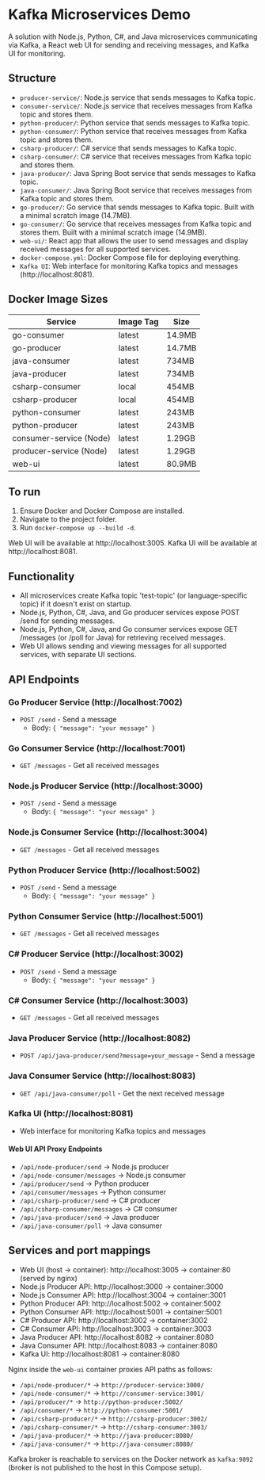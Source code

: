 # Kafka Microservices Demo

A solution with Node.js, Python, C#, and Java microservices communicating via Kafka, a React web UI for sending and receiving messages, and Kafka UI for monitoring.

## Structure

- `producer-service/`: Node.js service that sends messages to Kafka topic.
- `consumer-service/`: Node.js service that receives messages from Kafka topic and stores them.
- `python-producer/`: Python service that sends messages to Kafka topic.
- `python-consumer/`: Python service that receives messages from Kafka topic and stores them.
- `csharp-producer/`: C# service that sends messages to Kafka topic.
- `csharp-consumer/`: C# service that receives messages from Kafka topic and stores them.
- `java-producer/`: Java Spring Boot service that sends messages to Kafka topic.
- `java-consumer/`: Java Spring Boot service that receives messages from Kafka topic and stores them.
- `go-producer/`: Go service that sends messages to Kafka topic. Built with a minimal scratch image (14.7MB).
- `go-consumer/`: Go service that receives messages from Kafka topic and stores them. Built with a minimal scratch image (14.9MB).
- `web-ui/`: React app that allows the user to send messages and display received messages for all supported services.
- `docker-compose.yml`: Docker Compose file for deploying everything.
- `Kafka UI`: Web interface for monitoring Kafka topics and messages (http://localhost:8081).

## Docker Image Sizes

| Service                   | Image Tag | Size   |
|--------------------------|-----------|--------|
| go-consumer              | latest    | 14.9MB |
| go-producer              | latest    | 14.7MB |
| java-consumer            | latest    | 734MB  |
| java-producer            | latest    | 734MB  |
| csharp-consumer          | local     | 454MB  |
| csharp-producer          | local     | 454MB  |
| python-consumer          | latest    | 243MB  |
| python-producer          | latest    | 243MB  |
| consumer-service (Node)  | latest    | 1.29GB |
| producer-service (Node)  | latest    | 1.29GB |
| web-ui                   | latest    | 80.9MB |

## To run

1. Ensure Docker and Docker Compose are installed.
2. Navigate to the project folder.
3. Run `docker-compose up --build -d`.

Web UI will be available at http://localhost:3005.
Kafka UI will be available at http://localhost:8081.

## Functionality

- All microservices create Kafka topic 'test-topic' (or language-specific topic) if it doesn't exist on startup.
- Node.js, Python, C#, Java, and Go producer services expose POST /send for sending messages.
- Node.js, Python, C#, Java, and Go consumer services expose GET /messages (or /poll for Java) for retrieving received messages.
- Web UI allows sending and viewing messages for all supported services, with separate UI sections.

## API Endpoints

### Go Producer Service (http://localhost:7002)
- `POST /send` - Send a message
  - Body: `{ "message": "your message" }`

### Go Consumer Service (http://localhost:7001)
- `GET /messages` - Get all received messages

### Node.js Producer Service (http://localhost:3000)
- `POST /send` - Send a message
  - Body: `{ "message": "your message" }`

### Node.js Consumer Service (http://localhost:3004)
- `GET /messages` - Get all received messages

### Python Producer Service (http://localhost:5002)
- `POST /send` - Send a message
  - Body: `{ "message": "your message" }`

### Python Consumer Service (http://localhost:5001)
- `GET /messages` - Get all received messages

### C# Producer Service (http://localhost:3002)
- `POST /send` - Send a message
  - Body: `{ "message": "your message" }`

### C# Consumer Service (http://localhost:3003)
- `GET /messages` - Get all received messages

### Java Producer Service (http://localhost:8082)
- `POST /api/java-producer/send?message=your_message` - Send a message

### Java Consumer Service (http://localhost:8083)
- `GET /api/java-consumer/poll` - Get the next received message

### Kafka UI (http://localhost:8081)
- Web interface for monitoring Kafka topics and messages

#### Web UI API Proxy Endpoints
- `/api/node-producer/send` → Node.js producer
- `/api/node-consumer/messages` → Node.js consumer
- `/api/producer/send` → Python producer
- `/api/consumer/messages` → Python consumer
- `/api/csharp-producer/send` → C# producer
- `/api/csharp-consumer/messages` → C# consumer
- `/api/java-producer/send` → Java producer
- `/api/java-consumer/poll` → Java consumer

## Services and port mappings

- Web UI (host -> container): http://localhost:3005 -> container:80 (served by nginx)
- Node.js Producer API: http://localhost:3000 -> container:3000
- Node.js Consumer API: http://localhost:3004 -> container:3001
- Python Producer API: http://localhost:5002 -> container:5002
- Python Consumer API: http://localhost:5001 -> container:5001
- C# Producer API: http://localhost:3002 -> container:3002
- C# Consumer API: http://localhost:3003 -> container:3003
- Java Producer API: http://localhost:8082 -> container:8080
- Java Consumer API: http://localhost:8083 -> container:8080
- Kafka UI: http://localhost:8081 -> container:8080

Nginx inside the `web-ui` container proxies API paths as follows:

- `/api/node-producer/*` → `http://producer-service:3000/`
- `/api/node-consumer/*` → `http://consumer-service:3001/`
- `/api/producer/*` → `http://python-producer:5002/`
- `/api/consumer/*` → `http://python-consumer:5001/`
- `/api/csharp-producer/*` → `http://csharp-producer:3002/`
- `/api/csharp-consumer/*` → `http://csharp-consumer:3003/`
- `/api/java-producer/*` → `http://java-producer:8080/`
- `/api/java-consumer/*` → `http://java-consumer:8080/`

Kafka broker is reachable to services on the Docker network as `kafka:9092` (broker is not published to the host in this Compose setup).